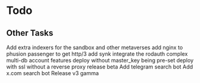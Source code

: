# Todo

## Other Tasks

Add extra indexers for the sandbox and other metaverses
add nginx to phusion passenger to get http/3
add synk
integrate the rodauth complex multi-db account features
deploy without master_key being pre-set
deploy with ssl without a reverse proxy
release beta
Add telegram search bot
Add x.com search bot
Release v3 gamma
